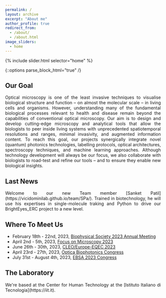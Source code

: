```yaml
---
permalink: /
layout: archive
excerpt: "About me"
author_profile: true
redirect_from:
  - /about/
  - /about.html
image_sliders:
  - home
---
```


{% include slider.html selector="home" %}

{::options parse_block_html="true" /}

<h2>Our Goal</h2>
<body align="justify">
Optical microscopy is one of the least invasive techniques to visualise biological structure and function – on almost the molecular scale – in living cells and organisms. However, understanding many of the fundamental biological processes relevant to health and disease remain beyond the capabilities of conventional optical microscopy. Our aim is to design and develop cutting-edge microscopy and analytical tools that allow the biologists to peer inside living systems with unprecedented spatiotemporal resolutions and ranges, minimal invasivity, and augmented information content. To reach this goal, our projects synergically integrate novel (quantum) photonics technologies, labelling protocols, optical architectures, spectroscopy techniques, and machine learning approaches. Although technology development will always be our focus, we also collaborate with biologists to road-test and refine our tools – and to ensure they enable new biological insights.
  
<!--- Because of their non-invasive effect on living systems, light microscopy and spectroscopy have been the workhorses for studies of structures and functions at the cellular, sub-cellular and molecular levels for almost a century.
However, many challenging questions of molecular and cellular biology remain beyond their conventional capabilities. The spatiotemporal resolutions, the labeling, and the contrast methods of conventional microscopy and spectroscopy pose fundamental limits for investigating the smallest and fastest puzzling mysteries of life. Furthermore, the information content potentially encoded in a microscopy or spectroscopy experiement is often lost (because of averaging, for example) or not decoded.
The core research of our group is the design, development, and validation of novel optical and analytical tools that allow the modern biologists to peer inside living cells and organisms with unprecedented temporal-spatial resolutions, minimal invasivity, and augmented information content.
This goal can be achieved only by working across many disciplines, from physics to engineering, from computer science to biology. Our projects want to synergically integrate novel contrast imaging mechanisms, labeling probes, optical architectures, and computational approaches that can be readily adopted by researchers all over the world.-->

<h2>Last News</h2>
<body align="justify">
Welcome to our new Team member [Sanket Patil](https://vicidominilab.github.io/team/SPa/). Trained in biotechnology, he will use his expertises in single-molecule traking and Python to drive our BrightEyes_ERC project to a new level.
<h2>Where To Meet Us</h2>
<body align="justify">

<!--- * February 22nd - 26th, 2021, (On Demand, March 5th - April 23th, 2021) [65th Biophysical Society Meetting](https://www.biophysics.org/2021meeting#/)-->
<!---* March 28th - 31st, 2021, [Focus on Microscopy 2021](http://www.focusonmicroscopy.org)-->
<!---* April 12nd - 16th, 2021, [OSA: Biophotonics Congress: Optics in the Life Sciences](https://www.osa.org/en-us/meetings/osa_meetings/osa_biophotonics_congress/)-->
<!---* May 20th - 21st, 2021, [EMBL in Italy 2021: A Brave New World of RNA](https://www.embl.de/aboutus/alumni/events-networks/local-chapters/italy/48_genoa_2021/)--> 
<!---* June 21st - 25th, 2021, [CLEO/EUROPE-EQEC 2021](https://www.cleoeurope.org)--->
<!---* June 28th, 2021, [EPIC Online Technology Meeting on Novel Photonic Solutions for Microscopy](https://www.epic-assoc.com/epic-online-technology-meeting-on-novel-photonic-solutions-for-microscopy/)--->
<!---** June 28th - July 1st, 2021, [XXV Congresso Nazionale SIBPA 2021](https://www.sibpa.it/CongressoNazionaleSIBPAParma/)--->
<!---** July 12th - 16th, 2021, [EMBL Super-Resolution Microscopy: Time-Resolved STED Nanoscopy](https://www.embl.org/about/info/course-and-conference-office/events/mic21-03/)--->
<!---** August 31th - September 2nd, 2021, [Single Molecule Localization Microscopy Symposium 2021](https://smlms.epfl.ch)--->
<!---** September 29th - October 1st, 2021, [Single Molecule Spectroscopy and Super-resolution Microscopy 2021](https://www.picoquant.com/events/detail/single-molecule-workshop)--->
<!---** November 8th - 10th, 2021, [Internation Conference on Nanoscopy 2021](www.ICON-europe.org)--->
<!---** April 10th - 13th, 2022, [Focus on Microscopy 2022](https://www.focusonmicroscopy.org)--->
<!---** June 17th, 2022, [EuroBioImaging, Virtual Pub](https://www.eurobioimaging.eu/about-us/virtual-pub)--->
<!---** July 10th - 15th, 2022, [International School of Physics - Enrico Fermi, Varenna, Italy](https://www.sif.it/corsi/scuola_fermi/mmxxii/210)--->
* February 18th - 22nd, 2023, [Biophysical Society 2023 Annual Meeting](https://www.biophysics.org/2023meeting#/)
* April 2nd - 5th, 2023, [Focus on Microscopy 2023](https://www.focusonmicroscopy.org)
* June 26th - 30th, 2023, [CLEO/Europe-EQEC 2023](https://www.cleoeurope.org)
* April 23rd - 27th, 2023, [Optica Biophotonics Congress](https://www.optica.org/en-us/events/congress/biophotonics_congress/)
* July 31st - August 4th, 2023, [EBSA 2023 Congress](https://mkon.nu/ebsa)
<h2>The Laboratory</h2>
<body align="justify">
We're based at the Center for Human Technology at the [Istituto Italiano di Tecnologia](https://iit.it).
  

  

  

